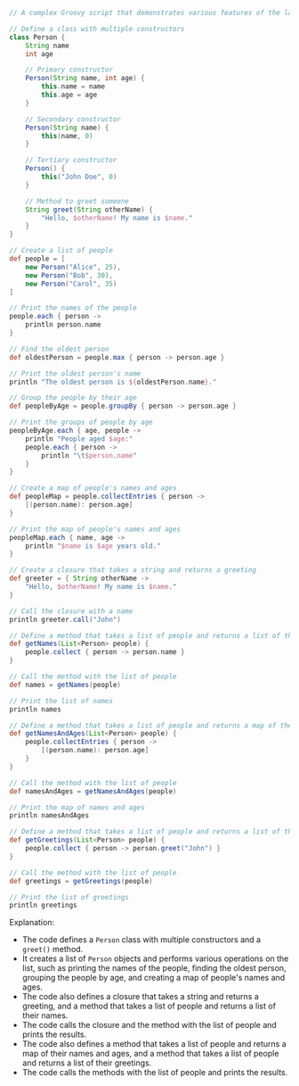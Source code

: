 ```groovy
// A complex Groovy script that demonstrates various features of the language

// Define a class with multiple constructors
class Person {
    String name
    int age

    // Primary constructor
    Person(String name, int age) {
        this.name = name
        this.age = age
    }

    // Secondary constructor
    Person(String name) {
        this(name, 0)
    }

    // Tertiary constructor
    Person() {
        this("John Doe", 0)
    }

    // Method to greet someone
    String greet(String otherName) {
        "Hello, $otherName! My name is $name."
    }
}

// Create a list of people
def people = [
    new Person("Alice", 25),
    new Person("Bob", 30),
    new Person("Carol", 35)
]

// Print the names of the people
people.each { person ->
    println person.name
}

// Find the oldest person
def oldestPerson = people.max { person -> person.age }

// Print the oldest person's name
println "The oldest person is ${oldestPerson.name}."

// Group the people by their age
def peopleByAge = people.groupBy { person -> person.age }

// Print the groups of people by age
peopleByAge.each { age, people ->
    println "People aged $age:"
    people.each { person ->
        println "\t$person.name"
    }
}

// Create a map of people's names and ages
def peopleMap = people.collectEntries { person ->
    [(person.name): person.age]
}

// Print the map of people's names and ages
peopleMap.each { name, age ->
    println "$name is $age years old."
}

// Create a closure that takes a string and returns a greeting
def greeter = { String otherName ->
    "Hello, $otherName! My name is $name."
}

// Call the closure with a name
println greeter.call("John")

// Define a method that takes a list of people and returns a list of their names
def getNames(List<Person> people) {
    people.collect { person -> person.name }
}

// Call the method with the list of people
def names = getNames(people)

// Print the list of names
println names

// Define a method that takes a list of people and returns a map of their names and ages
def getNamesAndAges(List<Person> people) {
    people.collectEntries { person ->
        [(person.name): person.age]
    }
}

// Call the method with the list of people
def namesAndAges = getNamesAndAges(people)

// Print the map of names and ages
println namesAndAges

// Define a method that takes a list of people and returns a list of their greetings
def getGreetings(List<Person> people) {
    people.collect { person -> person.greet("John") }
}

// Call the method with the list of people
def greetings = getGreetings(people)

// Print the list of greetings
println greetings
```

Explanation:

* The code defines a `Person` class with multiple constructors and a `greet()` method.
* It creates a list of `Person` objects and performs various operations on the list, such as printing the names of the people, finding the oldest person, grouping the people by age, and creating a map of people's names and ages.
* The code also defines a closure that takes a string and returns a greeting, and a method that takes a list of people and returns a list of their names.
* The code calls the closure and the method with the list of people and prints the results.
* The code also defines a method that takes a list of people and returns a map of their names and ages, and a method that takes a list of people and returns a list of their greetings.
* The code calls the methods with the list of people and prints the results.